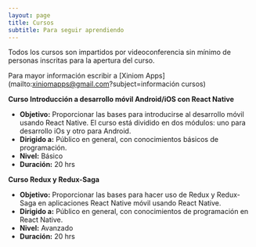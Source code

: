 ```yaml
---
layout: page
title: Cursos 
subtitle: Para seguir aprendiendo
---
```


Todos los cursos son impartidos por videoconferencia sin mínimo de personas inscritas para la apertura del curso.

Para mayor información escribir a [Xiniom Apps](mailto:xiniomapps@gmail.com?subject=información cursos)

**Curso Introducción a desarrollo móvil Android/iOS con React Native**

- **Objetivo:** Proporcionar las bases para introducirse al desarrollo 
móvil usando React Native. El curso está dividido en dos módulos: 
uno para desarrollo iOs y otro para Android.
- **Dirigido a:** Público en general, con conocimientos básicos de programación.
- **Nivel:** Básico
- **Duración:** 20 hrs

**Curso Redux y Redux-Saga**

- **Objetivo:** Proporcionar las bases para hacer uso de Redux y Redux-Saga en aplicaciones React Native
móvil usando React Native.
- **Dirigido a:** Público en general, con conocimientos de programación en React Native.
- **Nivel:** Avanzado
- **Duración:** 20 hrs